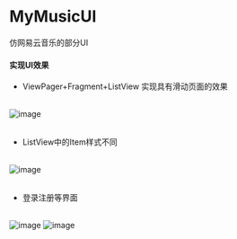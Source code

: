 # MyMusicUI
仿网易云音乐的部分UI

#### 实现UI效果

- ViewPager+Fragment+ListView 实现具有滑动页面的效果</br></br>

![image](http://wx2.sinaimg.cn/mw690/83023f86ly1fgzuf7pnyrg20dz0krn6j.gif  "MyMessage滑动图片")
</br></br>


- ListView中的Item样式不同</br></br>

![image](http://wx3.sinaimg.cn/mw690/83023f86ly1fgzufah9jzg20e20kmhdu.gif "listview图片")
</br></br>

- 登录注册等界面</br></br>

![image](http://wx3.sinaimg.cn/mw690/83023f86ly1fgzupnv9b4j20eb0l1jti.jpg  "登录或注册界面")
![image](http://wx1.sinaimg.cn/mw690/83023f86ly1fgzupnd066j20ea0l2jrv.jpg  "登录界面")
</br></br>



